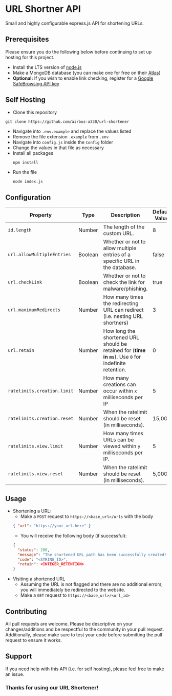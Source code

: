 # URL Shortner API
Small and highly configurable express.js API for shortening URLs.

## Prerequisites
Please ensure you do the following below before continuing to set up hosting for this project.
* Install the LTS version of [node.js](https://nodejs.org)
* Make a MongoDB database (you can make one for free on their [Atlas](https://mongodb.com))
* **Optional:** If you wish to enable link checking, register for a [Google SafeBrowsing API key](https://developers.google.com/safe-browsing)
## Self Hosting
* Clone this repository
```git
git clone https://github.com/airbus-a330/url-shortener
```
  * Navigate into `.env.example` and replace the values listed
  * Remove the file extension `.example` from `.env`
  * Navigate into `config.js` inside the `Config` folder
  * Change the values in that file as necessary
  * Install all packages
    ```
    npm install
    ```
  * Run the file
    ```bash
    node index.js
    ```

## Configuration
| **Property**                	| **Type** 	| **Description**                                                                                         	| **Default Value** 	|
|-----------------------------	|----------	|---------------------------------------------------------------------------------------------------------	|-------------------	|
| `id.length`                 	| Number   	| The length of the custom URL.                                                                           	| 8                 	|
| `url.allowMultipleEntries`  	| Boolean  	| Whether or not to allow multiple entries of a specific URL in the database.                             	| false             	|
| `url.checkLink`             	| Boolean  	| Whether or not to check the link for malware/phishing.                                                  	| true              	|
| `url.maximumRedirects`      	| Number   	| How many times the redirecting URL can redirect (i.e. nesting URL shortners)                            	| 3                 	|
| `url.retain`                	| Number   	| How long the shortened URL should be retained for (**time in `ms`**). Use `0` for indefinite retention. 	| 0                 	|
| `ratelimits.creation.limit` 	| Number   	| How many creations can occur within `x` milliseconds per IP                                             	| 5                 	|
| `ratelimits.creation.reset` 	| Number   	| When the ratelimit should be reset (in milliseconds).                                                   	| 15,000            	|
| `ratelimits.view.limit`     	| Number   	| How many times URLs can be viewed within `y` milliseconds per IP.                                       	| 5                 	|
| `ratelimits.view.reset`     	| Number   	| When the ratelimit should be reset (in milliseconds).                                                   	| 5,000             	|

## Usage
* Shortening a URL:
  * Make a `POST` request to `https://<base_url>/urls` with the body
  ```json
  { "url": "https://your_url.here" }
  ```
  * You will receive the following body (if successful):
  ```json
  {
    "status": 200,
    "message": "The shortened URL path has been successfully created!",
    "code": "<STRING_ID>",
    "retain": <INTEGER_RETENTION>
  }
  ```
* Visiting a shortened URL
  * Assuming the URL is not flagged and there are no additional errors, you will immediately be redirected to the website.
  * Make a `GET` request to `https://<base_url>/<url_id>`

## Contributing
All pull requests are welcome. Please be descriptive on your changes/additions and be respectful to the community in your pull request. Additionally, please make sure to test your code before submitting the pull request to ensure it works.

## Support
If you need help with this API (i.e. for self hosting), please feel free to make an issue.

### Thanks for using our URL Shortener!